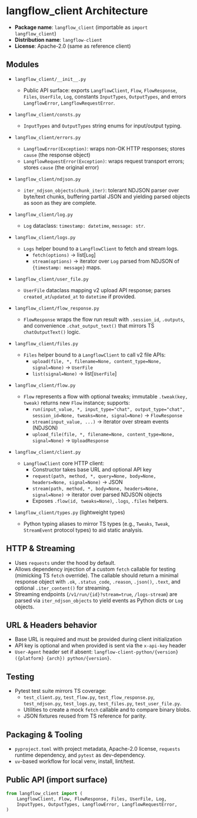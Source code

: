 # langflow_client Architecture

- **Package name**: `langflow_client` (importable as `import langflow_client`)
- **Distribution name**: `langflow-client`
- **License**: Apache-2.0 (same as reference client)

## Modules

- `langflow_client/__init__.py`
  - Public API surface: exports `LangflowClient`, `Flow`, `FlowResponse`, `Files`, `UserFile`, `Log`, constants `InputTypes`, `OutputTypes`, and errors `LangflowError`, `LangflowRequestError`.

- `langflow_client/consts.py`
  - `InputTypes` and `OutputTypes` string enums for input/output typing.

- `langflow_client/errors.py`
  - `LangflowError(Exception)`: wraps non-OK HTTP responses; stores `cause` (the response object)
  - `LangflowRequestError(Exception)`: wraps request transport errors; stores `cause` (the original error)

- `langflow_client/ndjson.py`
  - `iter_ndjson_objects(chunk_iter)`: tolerant NDJSON parser over byte/text chunks, buffering partial JSON and yielding parsed objects as soon as they are complete.

- `langflow_client/log.py`
  - `Log` dataclass: `timestamp: datetime`, `message: str`.

- `langflow_client/logs.py`
  - `Logs` helper bound to a `LangflowClient` to fetch and stream logs.
    - `fetch(options)` → list[`Log`]
    - `stream(options)` → iterator over `Log` parsed from NDJSON of `{timestamp: message}` maps.

- `langflow_client/user_file.py`
  - `UserFile` dataclass mapping v2 upload API response; parses `created_at`/`updated_at` to `datetime` if provided.

- `langflow_client/flow_response.py`
  - `FlowResponse` wraps the flow run result with `.session_id`, `.outputs`, and convenience `.chat_output_text()` that mirrors TS `chatOutputText()` logic.

- `langflow_client/files.py`
  - `Files` helper bound to a `LangflowClient` to call v2 file APIs:
    - `upload(file, *, filename=None, content_type=None, signal=None)` → `UserFile`
    - `list(signal=None)` → list[`UserFile`]

- `langflow_client/flow.py`
  - `Flow` represents a flow with optional tweaks; immutable `.tweak(key, tweak)` returns new `Flow` instance; supports:
    - `run(input_value, *, input_type="chat", output_type="chat", session_id=None, tweaks=None, signal=None)` → `FlowResponse`
    - `stream(input_value, ...)` → iterator over stream events (NDJSON)
    - `upload_file(file, *, filename=None, content_type=None, signal=None)` → `UploadResponse`

- `langflow_client/client.py`
  - `LangflowClient` core HTTP client:
    - Constructor takes base URL and optional API key
    - `request(path, method, *, query=None, body=None, headers=None, signal=None)` → JSON
    - `stream(path, method, *, body=None, headers=None, signal=None)` → iterator over parsed NDJSON objects
    - Exposes `.flow(id, tweaks=None)`, `.logs`, `.files` helpers.

- `langflow_client/types.py` (lightweight types)
  - Python typing aliases to mirror TS types (e.g., `Tweaks`, `Tweak`, `StreamEvent` protocol types) to aid static analysis.

## HTTP & Streaming

- Uses `requests` under the hood by default.
- Allows dependency injection of a custom `fetch` callable for testing (mimicking TS `fetch` override). The callable should return a minimal response object with `.ok`, `.status_code`, `.reason`, `.json()`, `.text`, and optional `.iter_content()` for streaming.
- Streaming endpoints (`/v1/run/{id}?stream=true`, `/logs-stream`) are parsed via `iter_ndjson_objects` to yield events as Python dicts or `Log` objects.

## URL & Headers behavior

- Base URL is required and must be provided during client initialization
- API key is optional and when provided is sent via the `x-api-key` header
- `User-Agent` header set if absent: `langflow-client-python/{version} ({platform} {arch}) python/{version}`.

## Testing

- Pytest test suite mirrors TS coverage:
  - `test_client.py`, `test_flow.py`, `test_flow_response.py`, `test_ndjson.py`, `test_logs.py`, `test_files.py`, `test_user_file.py`.
  - Utilities to create a mock `fetch` callable and to compare binary blobs.
  - JSON fixtures reused from TS reference for parity.

## Packaging & Tooling

- `pyproject.toml` with project metadata, Apache-2.0 license, `requests` runtime dependency, and `pytest` as dev-dependency.
- `uv`-based workflow for local venv, install, lint/test.

## Public API (import surface)

```python
from langflow_client import (
    LangflowClient, Flow, FlowResponse, Files, UserFile, Log,
    InputTypes, OutputTypes, LangflowError, LangflowRequestError,
)
``` 